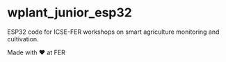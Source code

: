 # wplant_junior_esp32
ESP32 code for ICSE-FER workshops on smart agriculture monitoring and cultivation.

Made with ❤️ at FER
